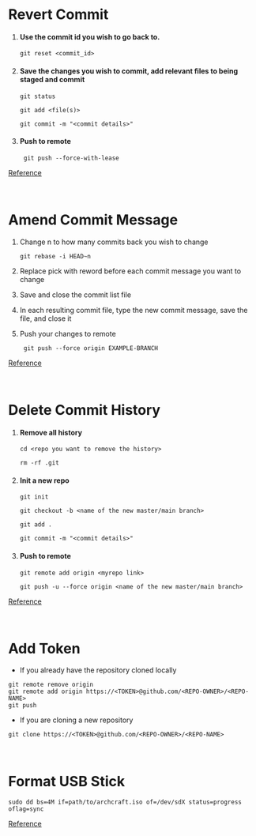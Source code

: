 # Revert Commit
1. #### Use the commit id you wish to go back to.
    ```
    git reset <commit_id>
    ```

2. #### Save the changes you wish to commit, add relevant files to being staged and commit
    ```
    git status
    ```
    ```
    git add <file(s)>
    ```
    ```
    git commit -m "<commit details>"
    ```

3. #### Push to remote
   ```
    git push --force-with-lease
   ```

[Reference](https://stackoverflow.com/questions/34519665/how-can-i-move-head-back-to-a-previous-location-detached-head-undo-commits)

<br>

# Amend Commit Message
1. Change n to how many commits back you wish to change
    ```
    git rebase -i HEAD~n
    ```
2. Replace pick with reword before each commit message you want to change

3. Save and close the commit list file

4. In each resulting commit file, type the new commit message, save the file, and close it

5. Push your changes to remote
   ```
    git push --force origin EXAMPLE-BRANCH
   ```

[Reference](https://stackoverflow.com/questions/37580475/how-to-amend-a-specific-commit-message-in-git)

<br>

# Delete Commit History
1. #### Remove all history
    ```
    cd <repo you want to remove the history>
    ```

    ```
    rm -rf .git
    ```

2. #### Init a new repo
    ```
    git init
    ```

    ```
    git checkout -b <name of the new master/main branch>
    ```

    ```
    git add .
    ```

    ```
    git commit -m "<commit details>"
    ```

3. #### Push to remote
    ```
    git remote add origin <myrepo link>
    ```

    ```
    git push -u --force origin <name of the new master/main branch>
    ```

[Reference](https://www.willandskill.se/en/articles/deleting-your-git-commit-history-without-removing-repo-on-github-bitbucket)

<br>

# Add Token
- If you already have the repository cloned locally
```
git remote remove origin
git remote add origin https://<TOKEN>@github.com/<REPO-OWNER>/<REPO-NAME>
git push
```

- If you are cloning a new repository
```
git clone https://<TOKEN>@github.com/<REPO-OWNER>/<REPO-NAME>
```

<br>

# Format USB Stick
```
sudo dd bs=4M if=path/to/archcraft.iso of=/dev/sdX status=progress oflag=sync
```

[Reference](https://wiki.archcraft.io/docs/boot-iso/boot-with-usb)
